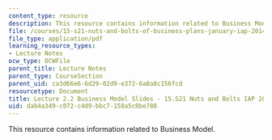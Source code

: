 ```yaml
---
content_type: resource
description: This resource contains information related to Business Model.
file: /courses/15-s21-nuts-and-bolts-of-business-plans-january-iap-2014/dab4a349c072c4d9bbc7158a5c0be788_MIT15_S21IAP14_Session2.2.pdf
file_type: application/pdf
learning_resource_types:
- Lecture Notes
ocw_type: OCWFile
parent_title: Lecture Notes
parent_type: CourseSection
parent_uid: ca3d66e6-6d29-02d9-e372-6a8a8c156fcd
resourcetype: Document
title: Lecture 2.2 Business Model Slides - 15.S21 Nuts and Bolts IAP 2014
uid: dab4a349-c072-c4d9-bbc7-158a5c0be788
---
```

This resource contains information related to Business Model.